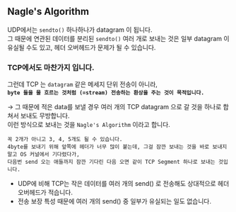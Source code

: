 ## Nagle's Algorithm

UDP에서는 `sendto()` 하나하나가 datagram 이 됩니다. <br>
그 때문에 연관된 데이터를 분리된 `sendto()` 여러 개로 보내는 것은 일부 datagram 이 유실될 수도 있고, 헤더 오버헤드가 문제가 될 수 있습니다.

### TCP에서도 마찬가지 입니다.
그런데 TCP 는 `datagram` 같은 메세지 단위 전송이 아니라, <br>
**`byte 들을 물 흐르는 것처럼 (=stream) 전송하는 환상을 주는 것이 목적입니다.`**

&rarr; 그 때문에 적은 data를 보낼 경우 여러 개의 TCP datagram 으로 갈 것을 하나로 합쳐서 보내도 무방합니다. <br> 
이런 방식으로 보내는 것을 `Nagle's Algorithm` 이라고 합니다.
```
꼭 2개가 아니고 3, 4, 5개도 될 수 있습니다.
4byte를 보내기 위해 앞쪽에 헤더가 너무 많이 붙는데, 그걸 잠깐 보내는 것을 바로 보내지 말고 OS 커널에서 기다렸다가,
다음번 send 오는 애들까지 잠깐 기다린 다음 오면 같이 TCP Segment 하나로 보내는 것입니다.
```

* UDP에 비해 TCP는 작은 데이터를 여러 개의 send() 로 전송해도 상대적으로 헤더 오버헤드가 적습니다.
* 전송 보장 특성 때문에 여러 개의 send() 중 일부가 유실되는 일도 없습니다.

